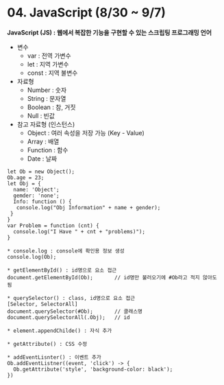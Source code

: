 # 04. JavaScript (8/30 ~ 9/7)
**JavaScript (JS) : 웹에서 복잡한 기능을 구현할 수 있는 스크립팅 프로그래밍 언어**
* 변수  
  * var : 전역 가변수
  * let : 지역 가변수
  * const : 지역 불변수
* 자료형
  * Number : 숫자
  * String : 문자열
  * Boolean : 참, 거짓
  * Null : 빈값
* 참고 자료형 (인스턴스)
  * Object : 여러 속성을 저장 가능 (Key - Value)
  * Array : 배열
  * Function : 함수
  * Date : 날짜

```
let Ob = new Object();
Ob.age = 23;
let Obj = {
  name: 'Object';
  gemder: 'none';
  Info: function () {
   console.log("Obj Information" + name + gender);
 }
}
var Problem = function (cnt) {
  console.log("I Have " + cnt + "problems)");
}

* console.log : console에 확인용 정보 생성
console.log(Ob);

* getElementById() : id명으로 요소 접근
document.getElementById(Ob);       // id명만 불러오기에 #Ob라고 적지 않아도 됨

* querySelector() : class, id명으로 요소 접근
[Selector, SelectorAll]
document.querySelector(#Ob);       // 클래스명
document.querySelectorAll(.Obj);   // id

* element.appendChilde() : 자식 추가

* getAttribute() : CSS 수정

* addEventLisnter() : 이벤트 추가
Ob.addEventListner((event, 'click') -> {
  Ob.getAttribute('style', 'background-color: black');
})
``` 
